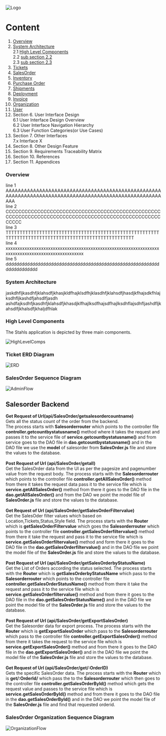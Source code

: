 ![Logo](https://github.com/GeppettoSoftware/StahlsTest/blob/master/docs/favicon.ico?raw=true"Logo")
# Content 
1. [Overview](#overview)
1. [System Architecture](#system-architecture)<br/>
2.1 [High Level Components](#high-level-components)<br/>
    2.2 [sub section 2.2](#salesorder-item-erd-diagram)<br/>
    2.3 [sub section 2.3](#salesorder-details-erd-diagram)<br/>
1. [Tickets](#ticket-erd-diagram)
1. [SalesOrder](SalesOrder.md)
1. [Inventory](Inventory.md)
1. [Purchase Order](Purchaseorder.md)
1. [Shipments](Shipments.md)<br/>
1. [Deployment](Deployment.md)<br/>
1. [Invoice](Invoices.md)<br/>
1. [Organization](Organization.md)<br/>
1. [User](User.md)<br/>
 1. Section 
    6. User Interface Design<br/>
    6.1 User Interface Design Overview<br/>
    6.2 User Interface Navigation Hierarchy<br/>
    6.3 User Function Categories(or Use Cases)<br/>
 1. Section
    7. Other Interfaces<br/>
    7.x Interface X
 1. Section 
    8. Other Design Feature<br/>
 1. Section
    9. Requirements Traceability Matrix<br/>
 1. Section
    10. References<br/>
 1. Section
    11. Appendices<br/>


### Overview
line 1 AAAAAAAAAAAAAAAAAAAAAAAAAAAAAAAAAAAAAAAAAAAAAAAAAAAAAAAAAAAAAAAAAAAAAAAAAAAAAAAAAAAAAAAAAAAAAAAAAAAAAAAAA</br>
line 2 CCCCCCCCCCCCCCCCCCCCCCCCCCCCCCCCCCCCCCCCCCCCCCCCCCCCCCCCCCCCCCCCCCCCCCCCCCCCCCCCCCCCCCCCCCCCCCCCCCCCCCC</br>
line 3 TTTTTTTTTTTTTTTTTTTTTTTTTTTTTTTTTTTTTTTTTTTTTTTTTTTTTTTTTTTTTTTTTTTTTTTTTTTTTTTTTTTTTTTTTTTTTTTTTTTTT</br>
line 4 xxxxxxxxxxxxxxxxxxxxxxxxxxxxxxxxxxxxxxxxxxxxxxxxxxxxxxxxxxxxxxxxxxxxxxxxxxxxxxxxxxxxxxxxxxxxxxxxxx</br>
line 5 dddddddddddddddddddddddddddddddddddddddddddddddddddddddddddddddddddddd<br/>

### System Architecture
jaskdhfljkasdhfjklahsdfjkhasjkldfhajklsdfhjklasdhfjklahsdfjhasdjkfhajsdkfhlajksdhfljkashdfjahsdlfjasdh
ashdfajksdhfjkasdhfjklahsdfjkhasdjklfhajlksdfhajsdfhajlksdhflajsdhfljashdfljkahsdlfjkhalsdfjkhaljdfhlak

### High Level Components
The Stahls application is depicted by three main components.

![HighLevelComps](https://github.com/GeppettoSoftware/StahlsTest/blob/master/docs/high-level-components.jpg?raw=true"HighLevelComps")

### Ticket ERD Diagram
![ERD](https://github.com/GeppettoSoftware/StahlsTest/blob/master/docs/Tickets%20ER%20Diagram.jpg?raw=true"ERD")
      

### SalesOrder Sequence Diagram
![AdminFlow](https://github.com/GeppettoSoftware/StahlsTest/blob/master/docs/salesOrderSequenceDiagram(ADMIN).jpg?raw=true"AdminFlow")

## Salesorder Backend 

 **Get Request of Url(api/SalesOrder/getsalesordercountname)** <br/>
 Gets all the status count of the order from the backend.<br/>The process starts with **Salesorderrouter** which points to the controller file **controller.getcountbystatusname()** method where it takes the request and passes it to the service file of **service.getcountbystatusname()** and from service goes to the DAO file in **dao.getcountbystatusname()** and in the DAO file we use the **model** of salesorder from **SalesOrder.js** file and store the values to the database.
  <br/>
  <br/>
  **Post Request of Url (api/SalesOrder/getall)** <br/>
    Get the SalesOrder data from the UI as per the pagesize and pagenumber value from the request body. The process starts with the **Salesorderrouter** which points to the controller file **controller.getAllSalesOrder()** method from there it takes the request data pass it to the service file which is **service.getAllSalesOrder()** method from there it goes to the DAO file in the **dao.getAllSalesOrder()** and from the DAO we point the model file of **SalesOrder.js** file and store the values to the database.
   <br/>
    <br/>
  **Get Request of Url (api/SalesOrder/getSalesOrderFiltervalue)** <br/>
    Get the SalesOder filter values which based on Location,Tickets,Status,Style field. The process starts with the **Router** which is **getSalesOrderFiltervalue**  which goes the **Salesorderrouter** which points to the controller file **controller.getSalesOrderfiltervalue()** method from there it take the request and pass it to the service file which is **service.getSalesOrderfiltervalue()** method and form there it goes to the DAO file in the **dao.getSalesOrderfiltervalue()** and in the DAO file we point the model file of the **SalesOrder.js** file and store the values to the database.
    <br/>
    <br/>
  **Post Request of Url (api/SalesOrder/getSalesOrderbyStatusName)**<br/>
    Get the List of Orders according the status selected. The process starts with the **Router** which is **getSalesOrderbyStatusName** which pass to the **Salesorderrouter** which points to the controller file **controller.getSalesOrderStatusName()** method from there it take the request and pass it to the service file which is **service.getSalesOrderfiltervalue()** method and from there it goes to the DAO file in the **dao.getSalesOrderStatusName()** and in the DAO file we point the model file of the **SalesOrder.js** file and store the values to the database.
    <br/>
    <br/>
**Post Request of Url (api/SalesOrder/getExportSalesOrder)**<br/>
  Get the Salesorder data for export process. The process starts with the **Router** which is **getExportSalesOrder** which pass to the **Salesorderrouter** which pass to the controller file **controller.getExportSalesOrder()** method from there it takes the request to the service file which is **service.getExportSalesOrder()** method and from there it goes to the DAO file in the **dao.getExportSalesOrder()** and in the DAO file we point the model file of the **SalesOrder.js** file and store the values to the database.
  <br/>
  <br/>
**Get Request of Url (api/SalesOrder/get/:OrderID)**<br/>
  Gets the specific SalesOrder data. The process starts with the **Router** which is **get/:OrderId/** which pass the to the **Salesorderrouter** which then goes to the controller file **controller.getSalesOrderById()** method which gets the request value and passes to the service file which is **service.getSalesOrderById()** method and from there it goes to the DAO file in the **dao.getSalesOrderById()** and in the DAO we point the model file of the **SalesOrder.js** file and find that requested orderid.


### SalesOrder Organization Sequence Diagram
![OrganizationFlow](https://github.com/GeppettoSoftware/StahlsTest/blob/master/docs/salesOrderSequenceDiagram(ORGANIZATION).jpg?raw=true"OrganizationFlow")
